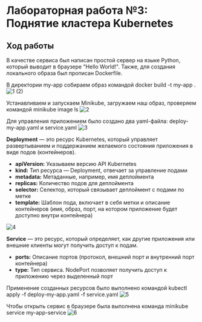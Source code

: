 # Лабораторная работа №3: Поднятие кластера Kubernetes

## Ход работы

В качестве сервиса был написан простой сервер на языке Python, который выводит в браузере "Hello World!". Также, для создания локального образа был прописан Dockerfile.


В директории my-app собираем образ командой docker build -t my-app .
![1 (2)](https://github.com/user-attachments/assets/aff95252-0926-41f0-afa5-46844e038d4c)

Устанавливаем и запускаем Minikube, загружаем наш образ, проверяем командой minikube image ls
![2](https://github.com/user-attachments/assets/87c9736b-8a45-4d37-adbe-68ac6a9dac80)

Для управления приложением было создано два yaml-файла: deploy-my-app.yaml и service.yaml
![3](https://github.com/user-attachments/assets/82466e70-2be6-4784-87b2-410d13ce5d4b)

**Deployment** — это ресурс Kubernetes, который управляет развертыванием и поддержанием желаемого состояния приложения в виде подов (контейнеров).

- **apiVersion:**
Указываем версию API Kubernetes
- **kind:**
Тип ресурса — Deployment, отвечает за управление подами
- **metadata:**
Метаданные, например, имя деплоймента
- **replicas:**
Количество подов для деплоймента
- **selector:**
Селектор, который связывает деплоймент с подами по метке
- **template:**
Шаблон пода, включает в себя метки и описание контейнеров (имя, образ, порт, на котором приложение будет доступно внутри контейнера)

![4](https://github.com/user-attachments/assets/f3430c0b-e788-49f0-af75-a9cec640ccbb)

**Service** — это ресурс, который определяет, как другие приложения или внешние клиенты могут получить доступ к подам.

- **ports:**
Описание портов (протокол, внешний порт и внутренний порт контейнера)
- **type:**
Тип сервиса. NodePort позволяет получить доступ к приложению через выделенный порт

Применение созданных ресурсов было выполнено командой kubectl apply -f deploy-my-app.yaml -f service.yaml
![5](https://github.com/user-attachments/assets/f35c6274-4784-4f5b-a1cf-56a24ef1ae20)

Чтобы открыть сервис в браузере была выполнена команда minikube service my-app-service
![6](https://github.com/user-attachments/assets/1111bc88-bb7a-48b4-872a-cdd9d0b750b9)
